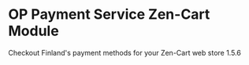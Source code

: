 # OP Payment Service Zen-Cart Module
Checkout Finland's payment methods for your Zen-Cart  web store  1.5.6
